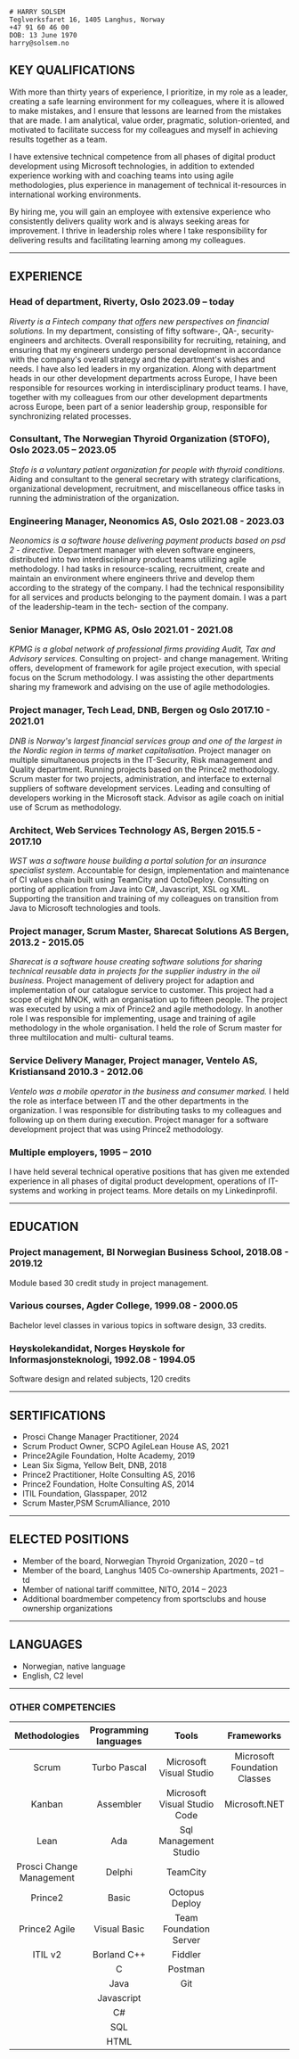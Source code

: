 <link rel="stylesheet" type="text/css" href="style.css">

```
# HARRY SOLSEM
Teglverksfaret 16, 1405 Langhus, Norway
+47 91 60 46 00
DOB: 13 June 1970
harry@solsem.no
```

## KEY QUALIFICATIONS
With more than thirty years of experience, I prioritize, in my role as a leader, creating a safe learning environment
for my colleagues, where it is allowed to make mistakes, and I ensure that lessons are learned from the mistakes
that are made. I am analytical, value order, pragmatic, solution-oriented, and motivated to facilitate success for
my colleagues and myself in achieving results together as a team.

I have extensive technical competence from all phases of digital product development using Microsoft
technologies, in addition to extended experience working with and coaching teams into using agile
methodologies, plus experience in management of technical it-resources in international working environments.

By hiring me, you will gain an employee with extensive experience who consistently delivers quality work and is
always seeking areas for improvement. I thrive in leadership roles where I take responsibility for delivering results
and facilitating learning among my colleagues.

***

## EXPERIENCE

### Head of department, Riverty, Oslo 2023.09 – today
*Riverty is a Fintech company that offers new perspectives on financial solutions.*
In my department, consisting of fifty software-, QA-, security-engineers and architects. Overall responsibility for recruiting, retaining, and ensuring that my engineers undergo personal development in accordance with the company's overall strategy and the department's wishes and needs. I have also led leaders in my organization. Along with department heads in our other development departments across Europe, I have been responsible for resources working in interdisciplinary product teams. I have, together with my colleagues from our other development departments across Europe, been part of a senior leadership group, responsible for synchronizing related processes.

### Consultant, The Norwegian Thyroid Organization (STOFO), Oslo 2023.05 – 2023.05
*Stofo is a voluntary patient organization for people with thyroid conditions.*
Aiding and consultant to the general secretary with strategy clarifications, organizational development,
recruitment, and miscellaneous office tasks in running the administration of the organization.

### Engineering Manager, Neonomics AS, Oslo 2021.08 - 2023.03
*Neonomics is a software house delivering payment products based on psd 2 - directive.*
Department manager with eleven software engineers, distributed into two interdisciplinary product teams utilizing
agile methodology. I had tasks in resource-scaling, recruitment, create and maintain an environment where
engineers thrive and develop them according to the strategy of the company. I had the technical responsibility for
all services and products belonging to the payment domain. I was a part of the leadership-team in the tech-
section of the company.

### Senior Manager, KPMG AS, Oslo 2021.01 - 2021.08
*KPMG is a global network of professional firms providing Audit, Tax and Advisory services.*
Consulting on project- and change management. Writing offers, development of framework for agile project
execution, with special focus on the Scrum methodology. I was assisting the other departments sharing my
framework and advising on the use of agile methodologies.

### Project manager, Tech Lead, DNB, Bergen og Oslo 2017.10 - 2021.01
*DNB is Norway's largest financial services group and one of the largest in the Nordic region in terms of market capitalisation.*
Project manager on multiple simultaneous projects in the IT-Security, Risk management and Quality department.
Running projects based on the Prince2 methodology. Scrum master for two projects, administration, and
interface to external suppliers of software development services. Leading and consulting of developers working in
the Microsoft stack. Advisor as agile coach on initial use of Scrum as methodology.

### Architect, Web Services Technology AS, Bergen 2015.5 - 2017.10
*WST was a software house building a portal solution for an insurance specialist system.*
Accountable for design, implementation and maintenance of CI values chain built using TeamCity and
OctoDeploy. Consulting on porting of application from Java into C#, Javascript, XSL og XML. Supporting the transition
and training of my colleagues on transition from Java to Microsoft technologies and tools.

### Project manager, Scrum Master, Sharecat Solutions AS Bergen, 2013.2 - 2015.05
*Sharecat is a software house creating software solutions for sharing technical reusable data in projects for the supplier industry in the oil
business.*
Project management of delivery project for adaption and implementation of our catalogue service to customer.
This project had a scope of eight MNOK, with an organisation up to fifteen people. The project was executed by using a
mix of Prince2 and agile methodology. In another role I was responsible for implementing, usage and training of
agile methodology in the whole organisation. I held the role of Scrum master for three multilocation and multi-
cultural teams.

### Service Delivery Manager, Project manager, Ventelo AS, Kristiansand 2010.3 - 2012.06
*Ventelo was a mobile operator in the business and consumer marked.*
I held the role as interface between IT and the other departments in the organization. I was responsible for
distributing tasks to my colleagues and following up on them during execution. Project manager for a software
development project that was using Prince2 methodology.

### Multiple employers, 1995 – 2010
I have held several technical operative positions that has given me extended experience in all phases of digital
product development, operations of IT-systems and working in project teams. More details on my Linkedinprofil.

***

## EDUCATION

### Project management, BI Norwegian Business School, 2018.08 - 2019.12
Module based 30 credit study in project management.

### Various courses, Agder College, 1999.08 - 2000.05
Bachelor level classes in various topics in software design, 33 credits.

### Høyskolekandidat, Norges Høyskole for Informasjonsteknologi, 1992.08 - 1994.05
Software design and related subjects, 120 credits

***

## SERTIFICATIONS
* Prosci Change Manager Practitioner, 2024
* Scrum Product Owner, SCPO AgileLean House AS, 2021
* Prince2Agile Foundation, Holte Academy, 2019
* Lean Six Sigma, Yellow Belt, DNB, 2018
* Prince2 Practitioner, Holte Consulting AS, 2016
* Prince2 Foundation, Holte Consulting AS, 2014
* ITIL Foundation, Glasspaper, 2012
* Scrum Master,PSM ScrumAlliance, 2010

***

## ELECTED POSITIONS
* Member of the board, Norwegian Thyroid Organization, 2020 – td
* Member of the board, Langhus 1405 Co-ownership Apartments, 2021 – td
* Member of national tariff committee, NITO, 2014 – 2023
* Additional boardmember competency from sportsclubs and house ownership organizations

***

## LANGUAGES
* Norwegian, native language
* English, C2 level

***

### OTHER COMPETENCIES

| Methodologies            | Programming languages | Tools                        | Frameworks                   |
| :----:                   |:----:                 |:----:                        |:----:                        |
| Scrum                    | Turbo Pascal          | Microsoft Visual Studio      | Microsoft Foundation Classes |
| Kanban                   | Assembler             | Microsoft Visual Studio Code | Microsoft.NET                |
| Lean                     | Ada                   | Sql Management Studio        |                              |
| Prosci Change Management | Delphi                | TeamCity                     |                              |
| Prince2                  | Basic                 | Octopus Deploy               |                              |
| Prince2 Agile            | Visual Basic          | Team Foundation Server       |                              |
| ITIL v2                  | Borland C++           | Fiddler                      |                              |
|                          | C                     | Postman                      |                              |
|                          | Java                  | Git                          |                              |
|                          | Javascript            |                              |                              |
|                          | C#                    |                              |                              |
|                          | SQL                   |                              |                              |
|                          | HTML                  |                              |                              |